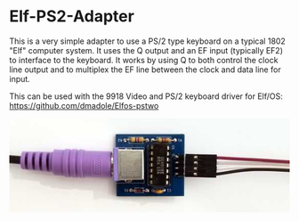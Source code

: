 # Elf-PS2-Adapter

This is a very simple adapter to use a PS/2 type keyboard on a typical 1802 "Elf" computer system. It uses the Q output and an EF input (typically EF2) to interface to the keyboard. It works by using Q to both control the clock line output and to multiplex the EF line between the clock and data line for input.

This can be used with the 9918 Video and PS/2 keyboard driver for Elf/OS:
https://github.com/dmadole/Elfos-pstwo

![PS/2 Keyboard Adapter](https://github.com/dmadole/Elf-PS2-Adapter/blob/main/photos/elf-ps2-keyboard-adapter.jpg)
